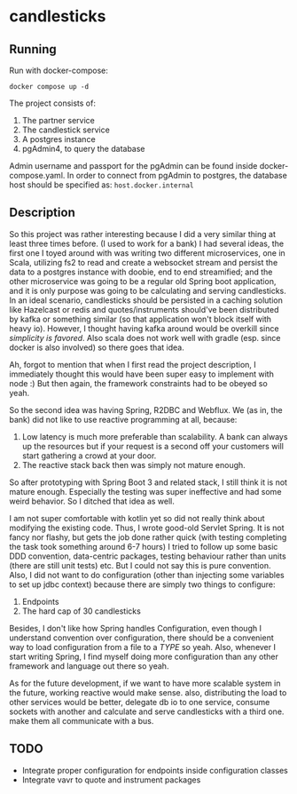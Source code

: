 # candlesticks

## Running

Run with docker-compose:

```shell
docker compose up -d
```

The project consists of:

1. The partner service
2. The candlestick service
3. A postgres instance
4. pgAdmin4, to query the database

Admin username and passport for the pgAdmin can be found inside docker-compose.yaml. In order to connect from pgAdmin to
postgres,
the database host should be specified as: `host.docker.internal`

## Description

So this project was rather interesting because I did a very similar thing at least three times before. (I used to work
for a bank) I had several ideas, the first one I toyed around with was writing two different microservices, one in
Scala, utilizing fs2 to read and create a websocket stream and persist the data to a postgres instance with doobie,
end to end streamified; and the other microservice was going to be a regular old Spring boot application, and it is only
purpose was going to be calculating and serving candlesticks. In an ideal scenario, candlesticks should be persisted in
a caching solution like Hazelcast or redis and quotes/instruments should've been distributed by kafka or something
similar (so that application won't block itself with heavy io). However, I thought having kafka around would be overkill
since _simplicity is favored_. Also scala does not work well with gradle (esp. since docker is also involved) so there
goes that idea.

Ah, forgot to mention that when I first read the project description, I immediately thought this would have been super
easy to implement with node :) But then again, the framework constraints had to be obeyed so yeah.

So the second idea was having Spring, R2DBC and Webflux. We (as in, the bank) did not like to use reactive programming
at all,
because:

1. Low latency is much more preferable than scalability. A bank can always up the resources but if your request is a
   second off your customers will start gathering a crowd at your door.
2. The reactive stack back then was simply not mature enough.

So after prototyping with Spring Boot 3 and related stack, I still think it is not mature enough. Especially the testing
was super ineffective and had some weird behavior. So I ditched that idea as well.

I am not super comfortable with kotlin yet so did not really think about modifying the existing code. Thus, I wrote
good-old Servlet Spring. It is not fancy nor flashy, but gets the job done rather quick (with testing completing the
task
took something around 6-7 hours) I tried to follow up some basic DDD convention, data-centric packages, testing
behaviour
rather than units (there are still unit tests) etc. But I could not say this is pure convention. Also, I did not want
to do configuration (other than injecting some variables to set up jdbc context) because there are simply two things to
configure:

1. Endpoints
2. The hard cap of 30 candlesticks

Besides, I don't like how Spring handles Configuration, even though I understand convention over configuration, there
should be a convenient way to load configuration from a file to a _*TYPE*_ so yeah. Also, whenever I start writing
Spring,
I find myself doing more configuration than any other framework and language out there so yeah.

As for the future development, if we want to have more scalable system in the future, working reactive would make sense.
also, distributing the load to other services would be better, delegate db io to one service, consume sockets with
another
and calculate and serve candlesticks with a third one. make them all communicate with a bus.

## TODO

* Integrate proper configuration for endpoints inside configuration classes
* Integrate vavr to quote and instrument packages